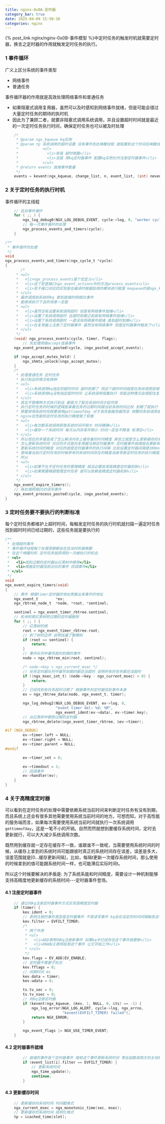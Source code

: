 ```yaml
---
title: nginx-0x0A-定时器
category_bar: true
date: 2025-04-09 15:50:10
categories: nginx
---
```


{% post_link nginx/nginx-0x0B-事件模型 %}中定时任务的触发时机就需要定时器，换言之定时器的作用就触发定时任务的执行。

### 1 事件循环

广义上区分系统的事件类型
- 网络事件
- 普通任务

事件循环器的作用就是高效处理网络事件和普通任务
- 如果阻塞式调用复用器，虽然可以及时感知到网络事件就绪，但是可能会错过大量定时任务的期待的执时机
- 因此为了兼顾二者，就要非阻塞式调用系统调用，并且设置超时时间就是最近的一次定时任务执行时间，确保定时任务也可以被及时处理

```c
    /*
     * @param ngx_kqueue kq实例
     * @param tp 系统调用的超时设置 没有事件到达唤醒线程 就阻塞到这个时间后唤醒线程不要一直阻塞
     *           <ul>
     *             <li>有值 超时唤醒</li>
     *             <li>没值 用kq定时器事件 配置kq实例化时注册定时器事件</li>
     *           </ul>
     * @return events 就绪事件数量
     */
    events = kevent(ngx_kqueue, change_list, n, event_list, (int) nevents, tp);
```

### 2 关于定时任务的执行时机

事件循环的主线程
```c
    // 启动事件循环
    for ( ;; ) {
        ngx_log_debug0(NGX_LOG_DEBUG_EVENT, cycle->log, 0, "worker cycle");
        // 每一次事件循环的处理
        ngx_process_events_and_timers(cycle);
    }
```

```c
/**
 * 事件循环的处理
 */
void
ngx_process_events_and_timers(ngx_cycle_t *cycle)
{
       /*
     * <ul>
     *   <li>ngx_process_events是个宏定义</li>
     *   <li>这个宏是接口ngx_event_actions中的方法process_events</li>
     *   <li>至于接口对应的实现是在编译时根据启用的模块进行赋值 kequeue的是ngx_kqueue_module_ctx中的actions</li>
     * </ul>
     * 最终调用到系统的kq 拿到就绪的网络IO事件
     * 能继续执行下去的场景一定是
     * <ul>
     *   <li>虽然没有设置系统调用超时 但是有网络事件就绪</li>
     *   <li>设置了系统调用超时 在超时到期之前就有网络事件就绪</li>
     *   <li>设置了系统调用超时 一直没有网络事件就绪 直到超时到期</li>
     *   <li>在复用器上注册了定时器事件 虽然没有网络事件 但是定时器事件触发了</li>
     * </ul>
     */
    (void) ngx_process_events(cycle, timer, flags);
        // 先处理网络accept连接事件
    ngx_event_process_posted(cycle, &ngx_posted_accept_events);

    if (ngx_accept_mutex_held) {
        ngx_shmtx_unlock(&ngx_accept_mutex);
    }
    /*
     * 处理普通任务 定时任务
     * 执行到这的情况有两种
     * <ul>
     *   <li>系统调用kq指定的超时时间 超时到期了 而这个超时时间就是在系统调用前根据任务队列的到期时间算出来的</li>
     *   <li>系统调用kq没有指定超时时间 让系统调用阻塞执行 但是这种情况会搭配往复用器注册定时器事件来唤醒阻塞线程</li>
     * </ul>
     * 其实不管哪种方式执行到这 都是为了配合系统时间才起作用
     * 执行定时任务的时候的逻辑是拿着任务的过期时间跟当前系统时间比较 到期了就执行
     * 想要获得系统时间就要调用gettimeofday 对于高性能服务器而言 频繁的系统调用是笔很大的开销
     * nginx在性能和定时任务的执行精度做了权衡
     * <ul>
     *   <li>每次都系统调用获取系统时间开销大 时间精确</li>
     *   <li>缓存一个系统时间 每次从内存拿开销小 时间一定会不精准 有滞后</li>
     * </ul>
     * 所以现在的矛盾变成了怎么解决内存上缓存着的时间精度 换言之就是怎么更新缓存的系统时间 所以引申出来的机制就是更新缓存的系统时间的频率就是系统时间的精度
     * 怎么更新系统时间 对应的方式是向复用器注册定时器事件 定时器事件就绪就去更新系统时间
     * 更新系统时间的精度 对应的就是定时器事件的执行间隔 比如设置定时器间隔是100ms 那么每隔100s就会去更新一次缓存的系统时间 也就意味着缓存的系统时间比实时的系统时间滞后最多100ms
     * 意味着当执行定时任务的时候参考的系统时间存在的精度误差导致定时任务的执行精度问题
     * 所以
     * <ul>
     *   <li>如果不在乎定时任务的管理精度 就没必要启用高精度定时器机制</li>
     *   <li>如果需要精细管理定时任务 就可以依赖高精度定时器机制</li>
     * </ul>
     */
    ngx_event_expire_timers();
    // 再处理网络IO的读写事件
    ngx_event_process_posted(cycle, &ngx_posted_events);
}
```

### 3 定时任务要不要执行的判断标准

每个定时任务都维护上超时时间，每触发定时任务的执行时机就扫描一遍定时任务找到超时时间已经过期的，这些任务就是要执行的

```c
/**
 * 处理超时事件
 * 事件循环线程每个处理周期都会在恰当时机被唤醒
 * 在这个唤醒时机 定时任务就获得到一次被执行的机会
 * <ul>
 *   <li>找到过期的定时器从红黑树中移除</li>
 *   <li>根据定时器找到对应的事件 回调事件</li>
 * </ul>
 */
void
ngx_event_expire_timers(void)
{
    // 事件 根据timer定时器的地址倒推出来事件的地址
    ngx_event_t        *ev;
    ngx_rbtree_node_t  *node, *root, *sentinel;

    sentinel = ngx_event_timer_rbtree.sentinel;
    // 轮询检索红黑树把过期的定时器删除
    for ( ;; ) {
        // 红黑树的根
        root = ngx_event_timer_rbtree.root;
        // 到了树的边界 说明找遍了整棵树
        if (root == sentinel) {
            return;
        }
        // 事件队列中最早超时到期的事件
        node = ngx_rbtree_min(root, sentinel);

        /* node->key > ngx_current_msec */
        // 任务定时器队列中最早到期的都还没超时 说明所有的任务都还没超时
        if ((ngx_msec_int_t) (node->key - ngx_current_msec) > 0) {
            return;
        }
        // 已经找到有任务超时过期了 根据事件的定时器找到事件本身
        ev = ngx_rbtree_data(node, ngx_event_t, timer);

        ngx_log_debug2(NGX_LOG_DEBUG_EVENT, ev->log, 0,
                       "event timer del: %d: %M",
                       ngx_event_ident(ev->data), ev->timer.key);
        // 从红黑树中删除过期的定时器
        ngx_rbtree_delete(&ngx_event_timer_rbtree, &ev->timer);

#if (NGX_DEBUG)
        ev->timer.left = NULL;
        ev->timer.right = NULL;
        ev->timer.parent = NULL;
#endif

        ev->timer_set = 0;

        ev->timedout = 1;
        // 回调事件
        ev->handler(ev);
    }
}
```

### 4 关于高精度定时器

可以看到在定时任务的处理中需要依赖系统当前时间来判断定时任务有没有到期，而且系统上还会有很多其他需要使用系统当前时间的地方。可想而知，对于高性能的服务端而言，如果每次需要使用系统当前时间就执行一次系统调用`gettimeofday`，这是一笔不小的开销。自然而然就想到要缓存系统时间，定时去更新就行，可以大大减少系统调用次数。

既然用到缓存就一定存在缓存不一致，谁跟谁不一致呢，当需要使用系统时间的时候，从缓存上拿到的系统时间可能跟彼时真正的系统时间存在误差，误差是多大，误差范围就是[0...缓存更新间隔]，比如，每隔t更新一次缓存系统时间，那么使用的时候拿到的值可能跟系统时间一样，也可能滞后实际时间t。

所以这个时候要解决的矛盾是: 为了系统系能和时间精度，需要设计一种机制能够支持高精度地更新缓存的系统时间---定时器事件登场。

#### 4.1 注册定时器事件
```c
    // 通过向kq注册定时器事件方式实现高精度定时器
    if (timer) {
        kev.ident = 0;
        // 表明注册的事件类型是定时器事件 不是读写事件 kq会在设定的时间间隔触发这个事件
        kev.filter = EVFILT_TIMER;
        /*
         * 两个作用
         * <ul>
         *   <li>ADD表明向kq注册新事件 如果kq中已经存在这个事件就更新</li>
         *   <li>ENABLE表明启用这个事件 让它开始工作</li>
         * </ul>
         */
        kev.flags = EV_ADD|EV_ENABLE;
        // 定时器不需要子标志
        kev.fflags = 0;
        // 间隔时间 ms
        kev.data = timer;
        kev.udata = 0;

        ts.tv_sec = 0;
        ts.tv_nsec = 0;
        // 向kq注册定时器
        if (kevent(ngx_kqueue, &kev, 1, NULL, 0, &ts) == -1) {
            ngx_log_error(NGX_LOG_ALERT, cycle->log, ngx_errno,
                          "kevent(EVFILT_TIMER) failed");
            return NGX_ERROR;
        }

        ngx_event_flags |= NGX_USE_TIMER_EVENT;
    }
```

#### 4.2 定时器事件就绪
```c
        // 就绪的事件是个定时器事件 借助这个事件更新系统时间 等会函数调用方的主线程要触发定时任务执行 依赖更新过后的系统时间来判断任务是否到期
        if (event_list[i].filter == EVFILT_TIMER) {
            // 更新系统时间
            ngx_time_update();
            continue;
        }
```

#### 4.3 更新缓存时间
```c
    // 更新缓存的系统时间 时间戳格式
    ngx_current_msec = ngx_monotonic_time(sec, msec);
    // 更新缓存的系统时间 结构化格式
    tp = &cached_time[slot];
```